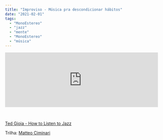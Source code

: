 ```yaml
---
title: "Improviso - Música pra descondicionar hábitos"
date: "2021-02-01"
tags: 
  - "MonoEstereo"
  - "jazz"
  - "mente"
  - "MonoEstereo"
  - "música"
---
```


<iframe style="width: 100%; height: 180px;" src="https://anchor.fm/monoestereo/embed/episodes/Improviso---Msica-pra-descondicionar-hbitos-eppark" width="100%" height="180px" frameborder="0" scrolling="no"></iframe>

 

[Ted Gioia - How to Listen to Jazz](https://www.amazon.com/How-Listen-Jazz-Ted-Gioia/dp/0465060897)

Trilha: [Matteo Ciminari](https://matteociminari.bandcamp.com/album/fried-hippocampus)
